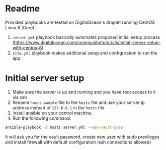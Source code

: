 # Readme
Provided playbooks are tested on DigitalOcean's droplet running CentOS Linux 8 (Core). 
1. `server.yml` playbook basically automates proposed initial setup process (https://www.digitalocean.com/community/tutorials/initial-server-setup-with-centos-8).
2. `site.yml` playbook makes additional setup and configuration to run the app

# Initial server setup
1. Make sure the server is up and running and you have root access to it via ssh 
2. Rename `hosts.sample` file to the `hosts` file and use your server ip address instead of `127.0.0.1` in the `hosts` file
3. Install ansible on your control machine. 
4. Run the following command:

```sh
ansible-playbook -i hosts server.yml --ask-vault-pass
```

It will ask you for the vault password, create new user with sudo previleges and install firewall with default configuration (ssh connections allowed)
